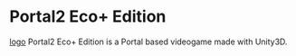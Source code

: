 # Portal2 Eco+ Edition
[logo](https://github.com/TheElysium/Portal2-Clone/master/logos/p2_logo.png)
Portal2 Eco+ Edition is a Portal based videogame made with Unity3D.
